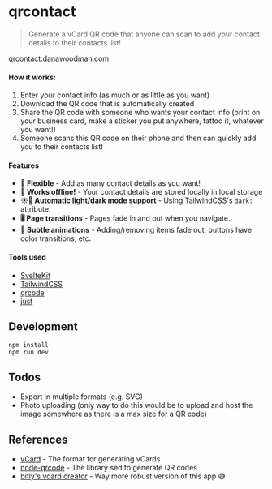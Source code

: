 # qrcontact

> Generate a vCard QR code that anyone can scan to add your contact details to their contacts list!

[qrcontact.danawoodman.com](https://qrcontact.danawoodman.com)

#### How it works:

1. Enter your contact info (as much or as little as you want)
2. Download the QR code that is automatically created
3. Share the QR code with someone who wants your contact info (print on your business card, make a sticker you put anywhere, tattoo it, whatever you want!)
4. Someone scans this QR code on their phone and then can quickly add you to their contacts list!

#### Features

- **🧘 Flexible** - Add as many contact details as you want!
- **🔌 Works offline!** - Your contact details are stored locally in local storage
- **☀️🌙 Automatic light/dark mode support** - Using TailwindCSS's `dark:` attribute.
- **🎚 Page transitions** - Pages fade in and out when you navigate.
- **💅 Subtle animations** - Adding/removing items fade out, buttons have color transitions, etc.

#### Tools used

- [SvelteKit](https://kit.svelte.dev)
- [TailwindCSS](https://tailwindcss.com/)
- [qrcode](https://www.npmjs.com/package/qrcode)
- [just](https://github.com/angus-c/just)

## Development

```shell
npm install
npm run dev
```

## Todos

- Export in multiple formats (e.g. SVG)
- Photo uploading (only way to do this would be to upload and host the image somewhere as there is a max size for a QR code)

## References

- [vCard](https://en.wikipedia.org/wiki/VCard) - The format for generating vCards
- [node-qrcode](https://github.com/soldair/node-qrcode) - The library sed to generate QR codes
- [bitly's vcard creator](https://www.qr-code-generator.com/solutions/vcard-qr-code/) - Way more robust version of this app 😅
<!-- - https://www.npmjs.com/package/qrcode-svg
- https://github.com/kozakdenys/qr-code-styling -->

